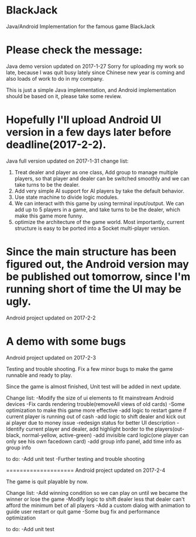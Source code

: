 # BlackJack
Java/Android Implementation for the famous game BlackJack

Please check the message:
====================
Java demo version updated on 2017-1-27
Sorry for uploading my work so late, because I was quit busy lately since
Chinese new year is coming and also loads of work to do in my company.

This is just a simple Java implementation, and Android implementation should
be based on it, please take some review.

Hopefully I'll upload Android UI version in a few days later before deadline(2017-2-2).
====================
Java full version updated on 2017-1-31
change list:
1. Treat dealer and player as one class, Add group to manage multiple players,
so that player and dealer can be switched smoothly and we can take turns
to be the dealer.
2. Add very simple AI support for AI players by take the default behavior.
3. Use state machine to divide logic modules.
4. We can interact with this game by using terminal input/output. We can add up to
5 players in a game, and take turns to be the dealer, which make this game
more funny.
6. optimize the architecture of the game world. Most importantly, current structure is
easy to be ported into a Socket multi-player version.

Since the main structure has been figured out, the Android version may be published
out tomorrow, since I'm running short of time the UI may be ugly.
====================
Android project updated on 2017-2-2

A demo with some bugs
====================
Android project updated on 2017-2-3

Testing and trouble shooting. Fix a few minor bugs to make
the game runnable and ready to play.

Since the game is almost finished,
Unit test will be added in next update.

Change list:
-Modify the size of ui elements to fit mainstream Android devices
-Fix cards rendering trouble(removeAll views of old cards)
-Some optimization to make this game more effective
-add logic to restart game if current player is running out of cash
-add logic to shift dealer and kick out ai player due to money issue
-redesign status for better UI description
-Identify current player and dealer, add highlight border to the players(out-black, normal-yellow, active-green)
-add invisible card logic(one player can only see his own facedown card)
-add group info panel, add time info as group info

to do:
-Add unit test
-Further testing and trouble shooting

====================
Android project updated on 2017-2-4

The game is quit playable by now.

Change list:
-Add winning condition so we can play on until we became the winner or lose the game
-Modify logic to shift dealer less that dealer can't afford the minimum bet of all players
-Add a custom dialog with animation to guide user restart or quit game
-Some bug fix and performance optimization

to do:
-Add unit test
